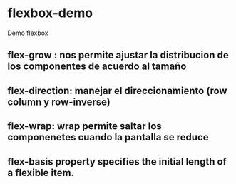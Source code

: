 # flexbox-demo
Demo flexbox


## flex-grow : nos permite ajustar la distribucion de los componentes de acuerdo al tamaño
## flex-direction: manejar el direccionamiento (row column y row-inverse)
## flex-wrap: wrap  permite saltar los componenetes cuando la pantalla se reduce
## flex-basis property specifies the initial length of a flexible item.
